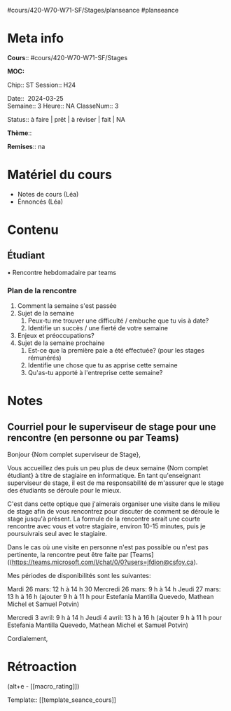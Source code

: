 #cours/420-W70-W71-SF/Stages/planseance #planseance
# Meta info

**Cours**:: #cours/420-W70-W71-SF/Stages 

**MOC:** 

Chip::  <span class="chip cours-3">ST</span> 
Session:: H24

Date::  2024-03-25  
Semaine:: 3
Heure:: <span class="chip na">NA</span>
ClasseNum:: 3

Status:: <span class="chip not-ready">à faire</span> | <span class="chip ready">prêt</span> | <span class="chip to-review">à réviser</span> | <span class="chip done">fait</span> | <span class="chip na">NA</span>

**Thème**::

**Remises**:: <span class="chip na">na</span>

# Matériel du cours
* Notes de cours (Léa)
* Énnoncés (Léa)
# Contenu
## Étudiant
• Rencontre hebdomadaire par teams
### Plan de la rencontre
1. Comment la semaine s'est passée
2. Sujet de la semaine
	1. Peux-tu me trouver une difficulté / embuche que tu vis à date?
    2. Identifie un succès / une fierté de votre semaine
1. Enjeux et préoccupations?
2. Sujet de la semaine prochaine
	1. Est-ce que la première paie a été effectuée? (pour les stages rémunérés)
	2. Identifie une chose que tu as apprise cette semaine
	3. Qu'as-tu apporté à l'entreprise cette semaine?
	    
# Notes
## Courriel pour le superviseur de stage pour une rencontre (en personne ou par Teams)

Bonjour {Nom complet superviseur de Stage},

Vous accueillez des puis un peu plus de deux semaine {Nom complet étudiant} à titre de stagiaire en informatique. En tant qu'enseignant superviseur de stage, il est de ma responsabilité de m'assurer que le stage des étudiants se déroule pour le mieux.

C'est dans cette optique que j'aimerais organiser une visite dans le milieu de stage afin de vous rencontrez pour discuter de comment se déroule le stage jusqu'à présent. La formule de la rencontre serait une courte rencontre avec vous et votre stagiaire, environ 10-15 minutes, puis je poursuivrais seul avec le stagiaire.

Dans le cas où une visite en personne n'est pas possible ou n'est pas pertinente, la rencontre peut être faite par [Teams]((https://teams.microsoft.com/l/chat/0/0?users=jfdion@csfoy.ca).

Mes périodes de disponibilités sont les suivantes:

Mardi 26 mars: 12 h à 14 h 30
Mercredi 26 mars: 9 h à 14 h
Jeudi 27 mars: 13 h à 16 h (ajouter 9 h à 11 h pour Estefania Mantilla Quevedo, Mathean Michel et Samuel Potvin)

Mercredi 3 avril: 9 h à 14 h
Jeudi 4 avril: 13 h à 16 h (ajouter 9 h à 11 h pour Estefania Mantilla Quevedo, Mathean Michel et Samuel Potvin)

Cordialement,
# Rétroaction
(alt+e - [[macro_rating]])

Template:: [[template_seance_cours]]